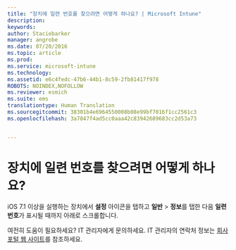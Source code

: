 ```yaml
---
title: "장치에 일련 번호를 찾으려면 어떻게 하나요? | Microsoft Intune"
description: 
keywords: 
author: Staciebarker
manager: angrobe
ms.date: 07/20/2016
ms.topic: article
ms.prod: 
ms.service: microsoft-intune
ms.technology: 
ms.assetid: e6c4fedc-47b6-44b1-8c59-2fb81417f978
ROBOTS: NOINDEX,NOFOLLOW
ms.reviewer: esmich
ms.suite: ems
translationtype: Human Translation
ms.sourcegitcommit: 38301b4e6964550008b08e99bf7016f1cc2561c3
ms.openlocfilehash: 3a7847f4ad5cc0aaa42c83942689683cc2d53a73


---
```



# 장치에 일련 번호를 찾으려면 어떻게 하나요?

iOS 7.1 이상을 실행하는 장치에서 **설정** 아이콘을 탭하고 **일반** > **정보**를 탭한 다음 **일련 번호**가 표시될 때까지 아래로 스크롤합니다.

여전히 도움이 필요하세요? IT 관리자에게 문의하세요. IT 관리자의 연락처 정보는 [회사 포털 웹 사이트](http://portal.manage.microsoft.com)를 참조하세요.





<!--HONumber=Aug16_HO5-->



